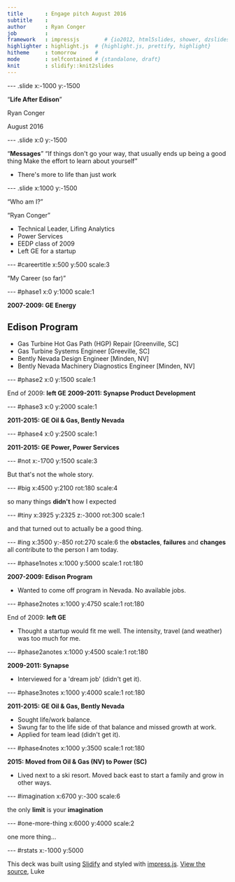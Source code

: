 ```yaml
---
title       : Engage pitch August 2016
subtitle    : 
author      : Ryan Conger
job         : 
framework   : impressjs        # {io2012, html5slides, shower, dzslides, ...}
highlighter : highlight.js  # {highlight.js, prettify, highlight}
hitheme     : tomorrow      # 
mode        : selfcontained # {standalone, draft}
knit        : slidify::knit2slides
---
```


--- .slide x:-1000 y:-1500

<q>**Life After Edison**</q>

Ryan Conger

August 2016

--- .slide x:0 y:-1500

<q>**Messages**</q>
<q>If things don't go your way, that usually ends up being a good thing
Make the effort to learn about yourself</q>
* There's more to life than just work

--- .slide x:1000 y:-1500

<q>Who am I?</q>

<q>Ryan Conger</q>
* Technical Leader, Lifing Analytics
* Power Services
* EEDP class of 2009
* Left GE for a startup

--- #careertitle x:500 y:500 scale:3

<q>My Career (so far)</q>

--- #phase1 x:0 y:1000 scale:1

<b>2007-2009: GE Energy</b>

## Edison Program

* Gas Turbine Hot Gas Path (HGP) Repair [Greenville, SC]
* Gas Turbine Systems Engineer [Greeville, SC]
* Bently Nevada Design Engineer [Minden, NV]
* Bently Nevada Machinery Diagnostics Engineer [Minden, NV]

--- #phase2 x:0 y:1500 scale:1

End of 2009: <b class="positioning">left GE</b>
<b>2009-2011: Synapse Product Development</b>

--- #phase3 x:0 y:2000 scale:1

<b>2011-2015: GE Oil & Gas, Bently Nevada</b>

--- #phase4 x:0 y:2500 scale:1

<b>2011-2015: GE Power, Power Services</b>

--- #not x:-1700 y:1500 scale:3

But that's not 
the whole story.

--- #big x:4500 y:2100 rot:180 scale:4

so many things <b>didn't</b> <span class="thoughts">how I expected</span>

--- #tiny x:3925 y:2325 z:-3000 rot:300 scale:1

and that turned out to actually be a good thing.

--- #ing x:3500 y:-850 rot:270 scale:6
the <b class="positioning">obstacles</b>, <b class="rotating">failures</b> and <b class="scaling">changes</b> all contribute to the person I am today.

--- #phase1notes x:1000 y:5000 scale:1 rot:180

<b>2007-2009: Edison Program</b>

* Wanted to come off program in Nevada. No available jobs.

--- #phase2notes x:1000 y:4750 scale:1 rot:180

End of 2009: <b class="positioning">left GE</b>

* Thought a startup would fit me well. The intensity, travel (and weather) was too much for me.

--- #phase2anotes x:1000 y:4500 scale:1 rot:180

<b>2009-2011: Synapse</b>

* Interviewed for a 'dream job' (didn't get it). 

--- #phase3notes x:1000 y:4000 scale:1 rot:180

<b>2011-2015: GE Oil & Gas, Bently Nevada</b>

* Sought life/work balance.
* Swung far to the life side of that balance and missed growth at work.
* Applied for team lead (didn't get it).

--- #phase4notes x:1000 y:3500 scale:1 rot:180

<b>2015: Moved from Oil & Gas (NV) to Power (SC)</b>

* Lived next to a ski resort. Moved back east to start a family and grow in other ways.

--- #imagination x:6700 y:-300 scale:6

the only **limit** is your <b class="imagination">imagination</b>

--- #one-more-thing x:6000 y:4000 scale:2

one more thing...

--- #rstats x:-1000 y:5000

This deck was built using [Slidify](http://www.slidify.org) and styled with [impress.js](http://github.com/bartaz/impress.js). [View the source](http://github.com/bartaz/impress.js), Luke</q>



